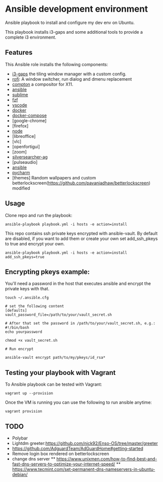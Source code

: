 # Ansible development environment 

Ansible playbook to install and configure my dev env on Ubuntu.

This playbook installs i3-gaps and some additional tools to provide a complete i3 environment.

## Features

This Ansible role installs the following components:

  * [i3-gaps](https://github.com/Airblader/i3) the tiling window manager with a custom config.
  * [rofi](https://davedavenport.github.io/rofi/): A window switcher, run dialog and dmenu replacement
  * [compton](https://github.com/chjj/compton) a compositor for X11.
  * [ansible](https://www.ansible.com/)
  * [sublime](https://www.sublimetext.com/)
  * [fzf](https://www.sublimetext.com/)
  * [vscode](https://code.visualstudio.com/)
  * [docker](https://www.docker.com/)
  * [docker-compose](https://docs.docker.com/compose/)
  * [google-chrome]
  * [firefox]
  * [node](https://nodejs.org/en/)
  * [libreoffice]
  * [vlc]
  * [openfortigui]
  * [zoom]
  * [silversearcher-ag](https://github.com/ggreer/the_silver_searcher)
  * [pulseaudio]
  * [ansible](https://www.ansible.com/)
  * [pycharm](https://www.jetbrains.com/pycharm/)
  * [themes] Random wallpapers and custom betterlockscreen(https://github.com/pavanjadhaw/betterlockscreen) modified


## Usage

Clone repo and run the playbook:

```
ansible-playbook playbook.yml -i hosts -e action=install
```

This repo contains ssh private keys encrypted with ansible-vault. By default are disabled, if you want to add them or create your own set add_ssh_pkeys to true and encrypt your own.

```
ansible-playbook playbook.yml -i hosts -e action=install add_ssh_pkeys=true
```

## Encrypting pkeys example:

You'll need a password in the host that executes ansible and encrypt the private keys with that.

```
touch ~/.ansible.cfg

# set the following content
[defaults]
vault_password_file=/path/to/your/vault_secret.sh

# After that set the password in /path/to/your/vault_secret.sh, e.g.:
#!/bin/bash
echo yourpassword

chmod +x vault_secret.sh

# Run encrypt 

ansible-vault encrypt path/to/my/pkeys/id_rsa*
```


## Testing your playbook with Vagrant 

To Ansible playbook can be tested with Vagrant:

```
vagrant up --provision
```

Once the VM is running you can use the following to run ansible anytime:

```
vagrant provision
```


## TODO
  * Polybar
  * Lightdm greeter:https://github.com/nick92/Enso-OS/tree/master/greeter
  * https://github.com/AdguardTeam/AdGuardHome#getting-started
  * Remove login box rendered on betterlockscreen
  * change dns server 
  ** https://www.unixmen.com/how-to-find-best-and-fast-dns-servers-to-optimize-your-internet-speed/ 
  ** https://www.tecmint.com/set-permanent-dns-nameservers-in-ubuntu-debian/

